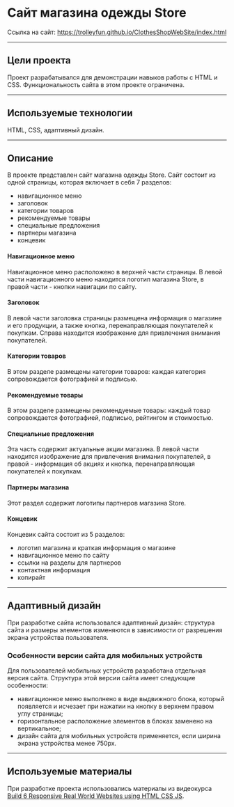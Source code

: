 # Сайт магазина одежды Store
Ссылка на сайт: https://trolleyfun.github.io/ClothesShopWebSite/index.html
____
## Цели проекта
Проект разрабатывался для демонстрации навыков работы с HTML и CSS. Функциональность сайта в этом проекте ограничена.
____
## Используемые технологии
HTML, CSS, адаптивный дизайн.
____
## Описание
В проекте представлен сайт магазина одежды Store. Сайт состоит из одной страницы, которая включает в себя 7 разделов:
+ навигационное меню
+ заголовок
+ категории товаров
+ рекомендуемые товары
+ специальные предложения
+ партнеры магазина
+ концевик
#### Навигационное меню
Навигационное меню расположено в верхней части страницы. В левой части навигационного меню находится логотип магазина Store, в правой части - кнопки навигации по сайту.
#### Заголовок
В левой части заголовка страницы размещена информация о магазине и его продукции, а также кнопка, перенаправляющая покупателей к покупкам. Справа находится изображение для привлечения внимания покупателей.
#### Категории товаров
В этом разделе размещены категории товаров: каждая категория сопровождается фотографией и подписью.
#### Рекомендуемые товары
В этом разделе размещены рекомендуемые товары: каждый товар сопровождается фотографией, подписью, рейтингом и стоимостью.
#### Специальные предложения
Эта часть содержит актуальные акции магазина. В левой части находится изображение для привлечения внимания покупателей, в правой - информация об акциях и кнопка, перенаправляющая покупателей к покупкам.
#### Партнеры магазина
Этот раздел содержит логотипы партнеров магазина Store.
#### Концевик
Концевик сайта состоит из 5 разделов:
+ логотип магазина и краткая информация о магазине
+ навигационное меню по сайту
+ ссылки на разделы для партнеров
+ контактная информация
+ копирайт
____
## Адаптивный дизайн
При разработке сайта использовался адаптивный дизайн: структура сайта и размеры элементов изменяются в зависимости от разрешения экрана устройства пользователя.
### Особенности версии сайта для мобильных устройств
Для пользователей мобильных устройств разработана отдельная версия сайта. Структура этой версии сайта имеет следующие особенности:
+ навигационное меню выполнено в виде выдвижного блока, который появляется и исчезает при нажатии на кнопку в верхнем правом углу страницы;
+ горизонтальное расположение элементов в блоках заменено на вертикальное;
+ дизайн сайта для мобильных устройств применяется, если ширина экрана устройства менее 750px.
____
## Используемые материалы
При разработке проекта использовались материалы из видеокурса [Build 6 Responsive Real World Websites using HTML CSS JS](https://www.udemy.com/course/build-real-world-website-using-html5-css3-and-javascript).
